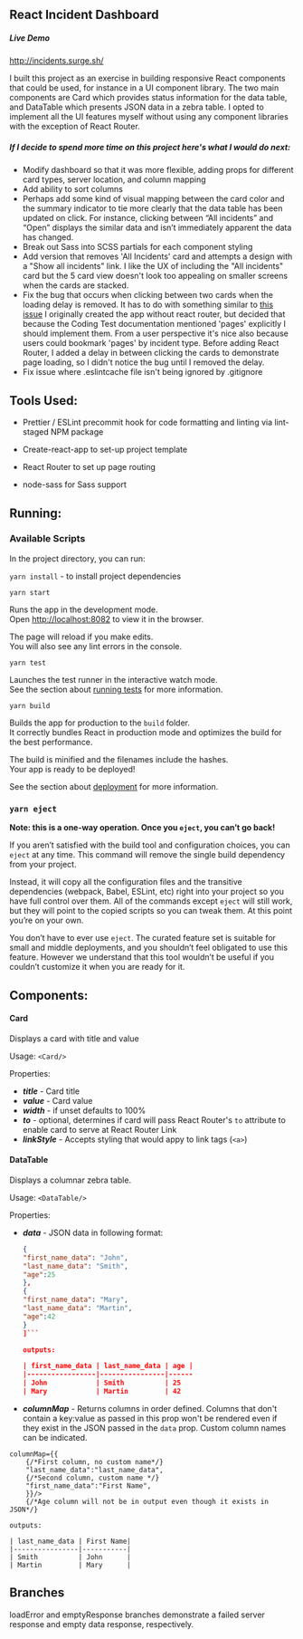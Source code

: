 ## React Incident Dashboard
##### Live Demo

http://incidents.surge.sh/

I built this project as an exercise in building responsive React components that could be used, for instance in a UI component library. The two main components are Card which provides status information for the data table, and DataTable which presents JSON data in a zebra table. I opted to implement all the UI features myself without using any component libraries with the exception of React Router. 

##### If I decide to spend more time on this project here's what I would do next:

- Modify dashboard so that it was more flexible, adding props for different card types, server location, and column mapping
- Add ability to sort columns 
- Perhaps add some kind of visual mapping between the card color and the summary indicator to tie more clearly that the data table has been updated on click. For instance, clicking between “All incidents” and “Open” displays the similar data and isn’t immediately apparent the data has changed. 
- Break out Sass into SCSS partials for each component styling
- Add version that removes 'All Incidents' card and attempts a design with a "Show all incidents" link. I like the UX of including the "All incidents" card but the 5 card view doesn't look too appealing on smaller screens when the cards are stacked. 
- Fix the bug that occurs when clicking between two cards when the loading delay is removed. It has to do with something similar to [this issue](https://www.reddit.com/r/reactjs/comments/992yyy/react_router_not_rerendering_components/) I originally created the app without react router, but decided that because the Coding Test documentation mentioned 'pages' explicitly I should implement them. From a user perspective it's nice also because users could bookmark 'pages' by incident type. Before adding React Router, I added a delay in between clicking the cards to demonstrate page loading, so I didn't notice the bug until I removed the delay. 
- Fix issue where .eslintcache file isn't being ignored by .gitignore


## Tools Used:

- Prettier / ESLint precommit hook for code formatting and linting via lint-staged NPM package

- Create-react-app to set-up project template

- React Router to set up page routing

- node-sass for Sass support



## Running:

### Available Scripts

In the project directory, you can run:

`yarn install` - to install project dependencies

`yarn start`

Runs the app in the development mode.<br />
Open [http://localhost:8082](http://localhost:8082) to view it in the browser.

The page will reload if you make edits.<br />
You will also see any lint errors in the console.

`yarn test`

Launches the test runner in the interactive watch mode.<br />
See the section about [running tests](https://facebook.github.io/create-react-app/docs/running-tests) for more information.

`yarn build`

Builds the app for production to the `build` folder.<br />
It correctly bundles React in production mode and optimizes the build for the best performance.

The build is minified and the filenames include the hashes.<br />
Your app is ready to be deployed!

See the section about [deployment](https://facebook.github.io/create-react-app/docs/deployment) for more information.

### `yarn eject`

**Note: this is a one-way operation. Once you `eject`, you can’t go back!**

If you aren’t satisfied with the build tool and configuration choices, you can `eject` at any time. This command will remove the single build dependency from your project.

Instead, it will copy all the configuration files and the transitive dependencies (webpack, Babel, ESLint, etc) right into your project so you have full control over them. All of the commands except `eject` will still work, but they will point to the copied scripts so you can tweak them. At this point you’re on your own.

You don’t have to ever use `eject`. The curated feature set is suitable for small and middle deployments, and you shouldn’t feel obligated to use this feature. However we understand that this tool wouldn’t be useful if you couldn’t customize it when you are ready for it.

## Components:

#### **Card**

Displays a card with title and value

Usage:
`<Card/>`

Properties:

- **_title_** - Card title
- **_value_** - Card value
- **_width_** - if unset defaults to 100%
- **_to_** - optional, determines if card will pass React Router's `to` attribute to enable card to serve at React Router Link
- **_linkStyle_** - Accepts styling that would appy to link tags (`<a>`)

#### **DataTable**

Displays a columnar zebra table. 

Usage:
`<DataTable/>`

Properties:

- **_data_** - JSON data in following format:

  ````JSON [
  {
  "first_name_data": "John",
  "last_name_data": "Smith",
  "age":25
  },
  {
  "first_name_data": "Mary",
  "last_name_data": "Martin",
  "age":42
  }
  ]```

  outputs:

  | first_name_data | last_name_data | age |
  |-----------------|----------------|------
  | John            | Smith          | 25
  | Mary            | Martin         | 42

  ````

- **_columnMap_** - Returns columns in order defined. Columns that don't contain a key:value as passed in this prop won't be rendered even if they exist in the JSON passed in the `data` prop. Custom column names can be indicated.

```JSX
columnMap={{
    {/*First column, no custom name*/}
    "last_name_data":"last_name_data",
    {/*Second column, custom name */}
    "first_name_data":"First Name",
    }}/>
    {/*Age column will not be in output even though it exists in JSON*/}
```

    outputs:

    | last_name_data | First Name|
    |----------------|-----------|
    | Smith          | John      |
    | Martin         | Mary      |


## Branches

loadError and emptyResponse branches demonstrate a failed server response and empty data response, respectively.
